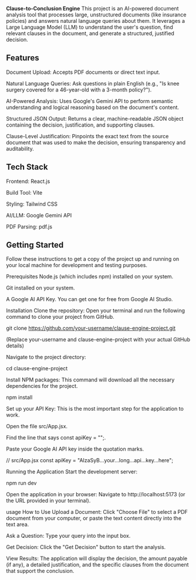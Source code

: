 **Clause-to-Conclusion Engine**
This project is an AI-powered document analysis tool that processes large, unstructured documents (like insurance policies) and answers natural language queries about them. It leverages a Large Language Model (LLM) to understand the user's question, find relevant clauses in the document, and generate a structured, justified decision.

## Features
Document Upload: Accepts PDF documents or direct text input.

Natural Language Queries: Ask questions in plain English (e.g., "Is knee surgery covered for a 46-year-old with a 3-month policy?").

AI-Powered Analysis: Uses Google's Gemini API to perform semantic understanding and logical reasoning based on the document's content.

Structured JSON Output: Returns a clear, machine-readable JSON object containing the decision, justification, and supporting clauses.

Clause-Level Justification: Pinpoints the exact text from the source document that was used to make the decision, ensuring transparency and auditability.

## Tech Stack
Frontend: React.js

Build Tool: Vite

Styling: Tailwind CSS

AI/LLM: Google Gemini API

PDF Parsing: pdf.js

## Getting Started
Follow these instructions to get a copy of the project up and running on your local machine for development and testing purposes.

Prerequisites
Node.js (which includes npm) installed on your system.

Git installed on your system.

A Google AI API Key. You can get one for free from Google AI Studio.

Installation
Clone the repository:
Open your terminal and run the following command to clone your project from GitHub.

git clone https://github.com/your-username/clause-engine-project.git

(Replace your-username and clause-engine-project with your actual GitHub details)

Navigate to the project directory:

cd clause-engine-project

Install NPM packages:
This command will download all the necessary dependencies for the project.

npm install

Set up your API Key:
This is the most important step for the application to work.

Open the file src/App.jsx.

Find the line that says const apiKey = "";.

Paste your Google AI API key inside the quotation marks.

// src/App.jsx
const apiKey = "AIzaSyB...your...long...api...key...here"; 

Running the Application
Start the development server:

npm run dev

Open the application in your browser:
Navigate to http://localhost:5173 (or the URL provided in your terminal).

usage How to Use
Upload a Document: Click "Choose File" to select a PDF document from your computer, or paste the text content directly into the text area.

Ask a Question: Type your query into the input box.

Get Decision: Click the "Get Decision" button to start the analysis.

View Results: The application will display the decision, the amount payable (if any), a detailed justification, and the specific clauses from the document that support the conclusion.
